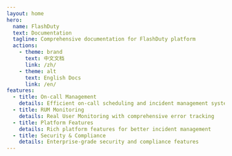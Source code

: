 ```yaml
---
layout: home
hero:
  name: FlashDuty
  text: Documentation
  tagline: Comprehensive documentation for FlashDuty platform
  actions:
    - theme: brand
      text: 中文文档
      link: /zh/
    - theme: alt
      text: English Docs
      link: /en/
features:
  - title: On-call Management
    details: Efficient on-call scheduling and incident management system
  - title: RUM Monitoring
    details: Real User Monitoring with comprehensive error tracking
  - title: Platform Features
    details: Rich platform features for better incident management
  - title: Security & Compliance
    details: Enterprise-grade security and compliance features
---
```

